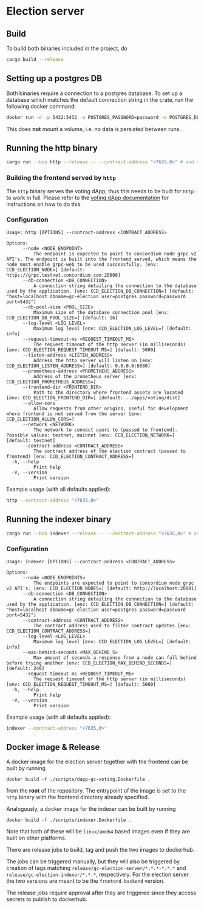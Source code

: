 # Election server

## Build

To build both binaries included in the project, do

```bash
cargo build --release
```

## Setting up a postgres DB

Both binaries require a connection to a postgres database. To set up a database which matches the default connection string in the crate, run the following docker command:

```sh
docker run -d -p 5432:5432 -e POSTGRES_PASSWORD=password -e POSTGRES_DB="gc-election" --rm postgres
```

This does __not__ mount a volume, i.e. no data is persisted between runs.

## Running the http binary

```bash
cargo run --bin http --release -- --contract-address "<7635,0>" # and other configration options.
```

### Building the frontend served by `http`

The `http` binary serves the voting dApp, thus this needs to be built for `http` to work in full. Please refer to the [voting dApp documentation](../apps/voting/README.md) for instructions on how to do this.

### Configuration

```
Usage: http [OPTIONS] --contract-address <CONTRACT_ADDRESS>

Options:
      --node <NODE_ENDPOINT>
          The endpoint is expected to point to concordium node grpc v2 API's. The endpoint is built into the frontend served, which means the node must enable grpc-web to be used successfully. [env: CCD_ELECTION_NODE=] [default: https://grpc.testnet.concordium.com:20000]
      --db-connection <DB_CONNECTION>
          A connection string detailing the connection to the database used by the application. [env: CCD_ELECTION_DB_CONNECTION=] [default: "host=localhost dbname=gc-election user=postgres password=password port=5432"]
      --db-pool-size <POOL_SIZE>
          Maximum size of the database connection pool [env: CCD_ELECTION_DB_POOL_SIZE=] [default: 16]
      --log-level <LOG_LEVEL>
          Maximum log level [env: CCD_ELECTION_LOG_LEVEL=] [default: info]
      --request-timeout-ms <REQUEST_TIMEOUT_MS>
          The request timeout of the http server (in milliseconds) [env: CCD_ELECTION_REQUEST_TIMEOUT_MS=] [default: 5000]
      --listen-address <LISTEN_ADDRESS>
          Address the http server will listen on [env: CCD_ELECTION_LISTEN_ADDRESS=] [default: 0.0.0.0:8080]
      --prometheus-address <PROMETHEUS_ADDRESS>
          Address of the prometheus server [env: CCD_ELECTION_PROMETHEUS_ADDRESS=]
      --frontend-dir <FRONTEND_DIR>
          Path to the directory where frontend assets are located [env: CCD_ELECTION_FRONTEND_DIR=] [default: ../apps/voting/dist]
      --allow-cors
          Allow requests from other origins. Useful for development where frontend is not served from the server [env: CCD_ELECTION_ALLOW_CORS=]
      --network <NETWORK>
          The network to connect users to (passed to frontend). Possible values: testnet, mainnet [env: CCD_ELECTION_NETWORK=] [default: testnet]
      --contract-address <CONTRACT_ADDRESS>
          The contract address of the election contract (passed to frontend) [env: CCD_ELECTION_CONTRACT_ADDRESS=]
  -h, --help
          Print help
  -V, --version
          Print version
```
Example usage (with all defaults applied):
```bash
http --contract-address "<7635,0>"
```

## Running the indexer binary

```bash
cargo run --bin indexer --release -- --contract-address "<7635,0>" # and other configuration options.
```

### Configuration

```
Usage: indexer [OPTIONS] --contract-address <CONTRACT_ADDRESS>

Options:
      --node <NODE_ENDPOINTS>
          The endpoints are expected to point to concordium node grpc v2 API's. [env: CCD_ELECTION_NODES=] [default: http://localhost:20001]
      --db-connection <DB_CONNECTION>
          A connection string detailing the connection to the database used by the application. [env: CCD_ELECTION_DB_CONNECTION=] [default: "host=localhost dbname=gc-election user=postgres password=password port=5432"]
      --contract-address <CONTRACT_ADDRESS>
          The contract address used to filter contract updates [env: CCD_ELECTION_CONTRACT_ADDRESS=]
      --log-level <LOG_LEVEL>
          Maximum log level [env: CCD_ELECTION_LOG_LEVEL=] [default: info]
      --max-behind-seconds <MAX_BEHIND_S>
          Max amount of seconds a response from a node can fall behind before trying another [env: CCD_ELECTION_MAX_BEHIND_SECONDS=] [default: 240]
      --request-timeout-ms <REQUEST_TIMEOUT_MS>
          The request timeout of the http server (in milliseconds) [env: CCD_ELECTION_REQUEST_TIMEOUT_MS=] [default: 5000]
  -h, --help
          Print help
  -V, --version
          Print version
```

Example usage (with all defaults applied):
```bash
indexer --contract-address "<7635,0>"
```


## Docker image & Release

A docker image for the election server together with the frontend can be built by running

```console
docker build -f ./scripts/dapp-gc-voting.Dockerfile .
```

from the **root** of the repository. The entrypoint of the image is set to the `http` binary with the frontend directory already specified.

Analogously, a docker image for the indexer can be built by running

```console
docker build -f ./scripts/indexer.Dockerfile .
```

Note that both of these will be `linux/amd64` based images even if they are built on other platforms.

There are release jobs to build, tag and push the two images to dockerhub.

The jobs can be triggered manually, but they will also be triggered by creation of tags matching
`release/gc-election-server/*.*.*-*.*.*` and `release/gc-election-indexer/*.*.*`, respectively.
For the election server the two versions are meant to be the `frontend-backend` version.

The release jobs require approval after they are triggered since they access secrets to publish to dockerhub.
